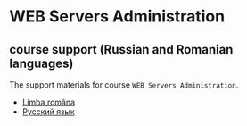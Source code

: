 # WEB Servers Administration
## course support (Russian and Romanian languages)

The support materials for course `WEB Servers Administration`.

* [Limba româna](README.RO.md)
* [Русский язык](README.RU.md)